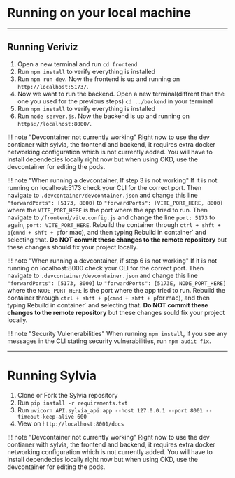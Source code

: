 # Running on your local machine

---

## Running Veriviz

1. Open a new terminal and run `cd frontend`
2. Run `npm install` to verify everything is installed
3. Run `npm run dev`. Now the frontend is up and running on `http://localhost:5173/`.
4. Now we want to run the backend. Open a new terminal(diffrent than the one you used for the previous steps) `cd ../backend` in your terminal
5. Run `npm install` to verify everything is installed
6. Run `node server.js`. Now the backend is up and running on `https://localhost:8000/`.

!!! note "Devcontainer not currently working"
    Right now to use the dev contianer with sylvia, the frontend and backend, it requires extra docker networking configuration which is not currently added. You will have to install dependecies locally right now but when using OKD, use the devcontainer for editing the pods.

!!! note "When running a devcontainer, If step 3 is not working"
    If it is not running on localhost:5173 check your CLI for the correct port. Then navigate to `.devcontainer/devcontainer.json` and change this line ` "forwardPorts": [5173, 8000]` to  `"forwardPorts": [VITE_PORT_HERE, 8000]` where the `VITE_PORT_HERE` is the port where the app tried to run. Then navigate to `/frontend/vite.config.js` and change the line `port: 5173` to again, `port: VITE_PORT_HERE`. Rebuild the container through `ctrl + shft + p`(`cmnd + shft + p`for mac), and then typing Rebuild in container` and selecting that. **Do NOT commit these changes to the remote repository** but these changes should fix your project locally.
    
!!! note "When running a devcontainer, if step 6 is not working"
    If it is not running on localhost:8000 check your CLI for the correct port. Then navigate to `.devcontainer/devcontainer.json` and change this line ` "forwardPorts": [5173, 8000]` to  `"forwardPorts": [5173E, NODE_PORT_HERE]` where the `NODE_PORT_HERE` is the port where the app tried to run. Rebuild the container through `ctrl + shft + p`(`cmnd + shft + p`for mac), and then typing Rebuild in container` and selecting that. **Do NOT commit these changes to the remote repository** but these changes sould fix your project locally.

!!! note "Security Vulenerabilities"
    When running `npm install`, if you see any messages in the CLI stating security vulnerabilities,
    run `npm audit fix`.

---

# Running Sylvia

1. Clone or Fork the Sylvia repository
2. Run `pip install -r requirements.txt`
3. Run `uvicorn API.sylvia_api:app --host 127.0.0.1 --port 8001 --timeout-keep-alive 600`
4. View on `http://localhost:8001/docs` 

!!! note "Devcontainer not currently working"
    Right now to use the dev contianer with sylvia, the frontend and backend, it requires extra docker networking configuration which is not currently added. You will have to install dependecies locally right now but when using OKD, use the devcontainer for editing the pods.